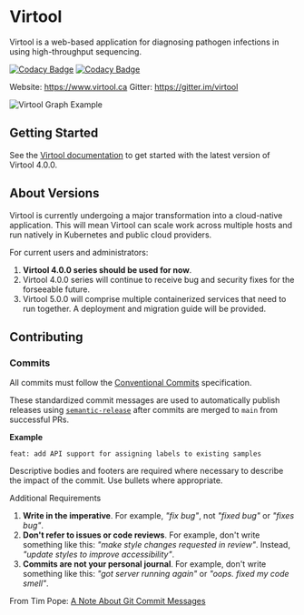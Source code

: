 # Virtool

Virtool is a web-based application for diagnosing pathogen infections in using high-throughput sequencing. 

[![Codacy Badge](https://app.codacy.com/project/badge/Grade/1388b43207ae407c891744a4d70dde35)](https://www.codacy.com/gh/virtool/virtool?utm_source=github.com&amp;utm_medium=referral&amp;utm_content=virtool/virtool&amp;utm_campaign=Badge_Grade)
[![Codacy Badge](https://app.codacy.com/project/badge/Coverage/1388b43207ae407c891744a4d70dde35)](https://www.codacy.com/gh/virtool/virtool?utm_source=github.com&utm_medium=referral&utm_content=virtool/virtool&utm_campaign=Badge_Coverage)
  
Website: https://www.virtool.ca
Gitter: https://gitter.im/virtool

![Virtool Graph Example](./static/graph-example.png)

## Getting Started

See the [Virtool documentation](https://www.virtool.ca/docs/manual/start/installation/) to get started with the latest
version of Virtool 4.0.0.

## About Versions

Virtool is currently undergoing a major transformation into a cloud-native application. This will mean Virtool can scale
work across multiple hosts and run natively in Kubernetes and public cloud providers.

For current users and administrators:

1. **Virtool 4.0.0 series should be used for now**.
2. Virtool 4.0.0 series will continue to receive bug and security fixes for the forseeable future.
3. Virtool 5.0.0 will comprise multiple containerized services that need to run together. A deployment
and migration guide will be provided.

## Contributing

### Commits

All commits must follow the [Conventional Commits](https://www.conventionalcommits.org/en/v1.0.0) specification.

These standardized commit messages are used to automatically publish releases using [`semantic-release`](https://semantic-release.gitbook.io/semantic-release)
after commits are merged to `main` from successful PRs.

**Example**

```text
feat: add API support for assigning labels to existing samples
```

Descriptive bodies and footers are required where necessary to describe the impact of the commit. Use bullets where appropriate.

Additional Requirements
1. **Write in the imperative**. For example, _"fix bug"_, not _"fixed bug"_ or _"fixes bug"_.
2. **Don't refer to issues or code reviews**. For example, don't write something like this: _"make style changes requested in review"_.
Instead, _"update styles to improve accessibility"_.
3. **Commits are not your personal journal**. For example, don't write something like this: _"got server running again"_
or _"oops. fixed my code smell"_.

From Tim Pope: [A Note About Git Commit Messages](https://tbaggery.com/2008/04/19/a-note-about-git-commit-messages.html)


